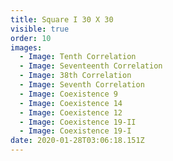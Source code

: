 ```yaml
---
title: Square I 30 X 30
visible: true
order: 10
images:
  - Image: Tenth Correlation
  - Image: Seventeenth Correlation
  - Image: 38th Correlation
  - Image: Seventh Correlation
  - Image: Coexistence 9
  - Image: Coexistence 14
  - Image: Coexistence 12
  - Image: Coexistence 19-II
  - Image: Coexistence 19-I
date: 2020-01-28T03:06:18.151Z
---
```


